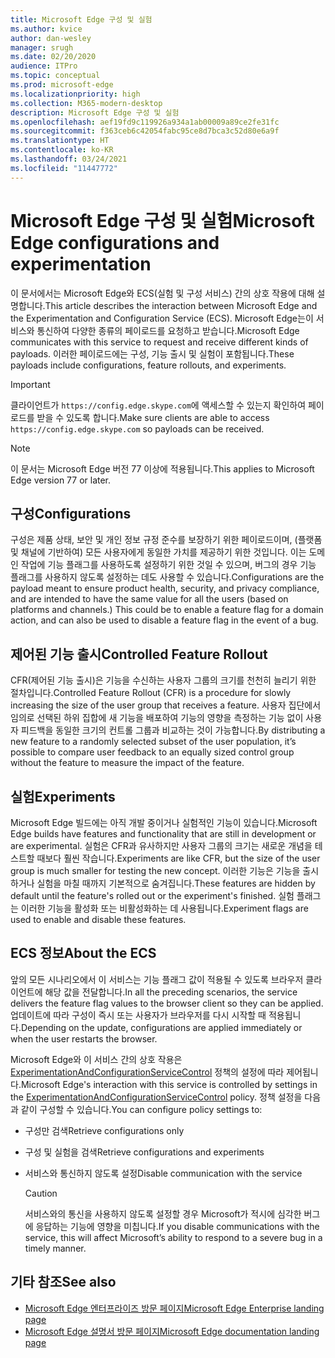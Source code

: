 ```yaml
---
title: Microsoft Edge 구성 및 실험
ms.author: kvice
author: dan-wesley
manager: srugh
ms.date: 02/20/2020
audience: ITPro
ms.topic: conceptual
ms.prod: microsoft-edge
ms.localizationpriority: high
ms.collection: M365-modern-desktop
description: Microsoft Edge 구성 및 실험
ms.openlocfilehash: aef19fd9c119926a934a1ab00009a89ce2fe31fc
ms.sourcegitcommit: f363ceb6c42054fabc95ce8d7bca3c52d80e6a9f
ms.translationtype: HT
ms.contentlocale: ko-KR
ms.lasthandoff: 03/24/2021
ms.locfileid: "11447772"
---
```

# <a name="microsoft-edge-configurations-and-experimentation"></a><span data-ttu-id="24b25-103">Microsoft Edge 구성 및 실험</span><span class="sxs-lookup"><span data-stu-id="24b25-103">Microsoft Edge configurations and experimentation</span></span>

<span data-ttu-id="24b25-104">이 문서에서는 Microsoft Edge와 ECS(실험 및 구성 서비스) 간의 상호 작용에 대해 설명합니다.</span><span class="sxs-lookup"><span data-stu-id="24b25-104">This article describes the interaction between Microsoft Edge and the Experimentation and Configuration Service (ECS).</span></span> <span data-ttu-id="24b25-105">Microsoft Edge는이 서비스와 통신하여 다양한 종류의 페이로드를 요청하고 받습니다.</span><span class="sxs-lookup"><span data-stu-id="24b25-105">Microsoft Edge communicates with this service to request and receive different kinds of payloads.</span></span> <span data-ttu-id="24b25-106">이러한 페이로드에는 구성, 기능 출시 및 실험이 포함됩니다.</span><span class="sxs-lookup"><span data-stu-id="24b25-106">These payloads include configurations, feature rollouts, and experiments.</span></span>

> [!IMPORTANT]
> <span data-ttu-id="24b25-107">클라이언트가 `https://config.edge.skype.com`에 액세스할 수 있는지 확인하여 페이로드를 받을 수 있도록 합니다.</span><span class="sxs-lookup"><span data-stu-id="24b25-107">Make sure clients are able to access `https://config.edge.skype.com` so payloads can be received.</span></span>

> [!NOTE]
> <span data-ttu-id="24b25-108">이 문서는 Microsoft Edge 버전 77 이상에 적용됩니다.</span><span class="sxs-lookup"><span data-stu-id="24b25-108">This applies to Microsoft Edge version 77 or later.</span></span>

## <a name="configurations"></a><span data-ttu-id="24b25-109">구성</span><span class="sxs-lookup"><span data-stu-id="24b25-109">Configurations</span></span>

<span data-ttu-id="24b25-110">구성은 제품 상태, 보안 및 개인 정보 규정 준수를 보장하기 위한 페이로드이며, (플랫폼 및 채널에 기반하여) 모든 사용자에게 동일한 가치를 제공하기 위한 것입니다. 이는 도메인 작업에 기능 플래그를 사용하도록 설정하기 위한 것일 수 있으며, 버그의 경우 기능 플래그를 사용하지 않도록 설정하는 데도 사용할 수 있습니다.</span><span class="sxs-lookup"><span data-stu-id="24b25-110">Configurations are the payload meant to ensure product health, security, and privacy compliance, and are intended to have the same value for all the users (based on platforms and channels.) This could be to enable a feature flag for a domain action, and can also be used to disable a feature flag in the event of a bug.</span></span>

## <a name="controlled-feature-rollout"></a><span data-ttu-id="24b25-111">제어된 기능 출시</span><span class="sxs-lookup"><span data-stu-id="24b25-111">Controlled Feature Rollout</span></span>

<span data-ttu-id="24b25-112">CFR(제어된 기능 출시)은 기능을 수신하는 사용자 그룹의 크기를 천천히 늘리기 위한 절차입니다.</span><span class="sxs-lookup"><span data-stu-id="24b25-112">Controlled Feature Rollout (CFR) is a procedure for slowly increasing the size of the user group that receives a feature.</span></span> <span data-ttu-id="24b25-113">사용자 집단에서 임의로 선택된 하위 집합에 새 기능을 배포하여 기능의 영향을 측정하는 기능 없이 사용자 피드백을 동일한 크기의 컨트롤 그룹과 비교하는 것이 가능합니다.</span><span class="sxs-lookup"><span data-stu-id="24b25-113">By distributing a new feature to a randomly selected subset of the user population, it’s possible to compare user feedback to an equally sized control group without the feature to measure the impact of the feature.</span></span>

## <a name="experiments"></a><span data-ttu-id="24b25-114">실험</span><span class="sxs-lookup"><span data-stu-id="24b25-114">Experiments</span></span>

<span data-ttu-id="24b25-115">Microsoft Edge 빌드에는 아직 개발 중이거나 실험적인 기능이 있습니다.</span><span class="sxs-lookup"><span data-stu-id="24b25-115">Microsoft Edge builds have features and functionality that are still in development or are experimental.</span></span> <span data-ttu-id="24b25-116">실험은 CFR과 유사하지만 사용자 그룹의 크기는 새로운 개념을 테스트할 때보다 훨씬 작습니다.</span><span class="sxs-lookup"><span data-stu-id="24b25-116">Experiments are like CFR, but the size of the user group is much smaller for testing the new concept.</span></span> <span data-ttu-id="24b25-117">이러한 기능은 기능을 출시하거나 실험을 마칠 때까지 기본적으로 숨겨집니다.</span><span class="sxs-lookup"><span data-stu-id="24b25-117">These features are hidden by default until the feature's rolled out or the experiment's finished.</span></span> <span data-ttu-id="24b25-118">실험 플래그는 이러한 기능을 활성화 또는 비활성화하는 데 사용됩니다.</span><span class="sxs-lookup"><span data-stu-id="24b25-118">Experiment flags are used to enable and disable these features.</span></span>

## <a name="about-the-ecs"></a><span data-ttu-id="24b25-119">ECS 정보</span><span class="sxs-lookup"><span data-stu-id="24b25-119">About the ECS</span></span>

<span data-ttu-id="24b25-120">앞의 모든 시나리오에서 이 서비스는 기능 플래그 값이 적용될 수 있도록 브라우저 클라이언트에 해당 값을 전달합니다.</span><span class="sxs-lookup"><span data-stu-id="24b25-120">In all the preceding scenarios, the service delivers the feature flag values to the browser client so they can be applied.</span></span> <span data-ttu-id="24b25-121">업데이트에 따라 구성이 즉시 또는 사용자가 브라우저를 다시 시작할 때 적용됩니다.</span><span class="sxs-lookup"><span data-stu-id="24b25-121">Depending on the update, configurations are applied immediately or when the user restarts the browser.</span></span>

<span data-ttu-id="24b25-122">Microsoft Edge와 이 서비스 간의 상호 작용은 [ExperimentationAndConfigurationServiceControl](./microsoft-edge-policies.md#experimentationandconfigurationservicecontrol) 정책의 설정에 따라 제어됩니다.</span><span class="sxs-lookup"><span data-stu-id="24b25-122">Microsoft Edge's interaction with this service is controlled by settings in the [ExperimentationAndConfigurationServiceControl](./microsoft-edge-policies.md#experimentationandconfigurationservicecontrol) policy.</span></span> <span data-ttu-id="24b25-123">정책 설정을 다음과 같이 구성할 수 있습니다.</span><span class="sxs-lookup"><span data-stu-id="24b25-123">You can configure policy settings to:</span></span>

- <span data-ttu-id="24b25-124">구성만 검색</span><span class="sxs-lookup"><span data-stu-id="24b25-124">Retrieve configurations only</span></span>
- <span data-ttu-id="24b25-125">구성 및 실험을 검색</span><span class="sxs-lookup"><span data-stu-id="24b25-125">Retrieve configurations and experiments</span></span>
- <span data-ttu-id="24b25-126">서비스와 통신하지 않도록 설정</span><span class="sxs-lookup"><span data-stu-id="24b25-126">Disable communication with the service</span></span>

  > [!CAUTION]
  > <span data-ttu-id="24b25-127">서비스와의 통신을 사용하지 않도록 설정할 경우 Microsoft가 적시에 심각한 버그에 응답하는 기능에 영향을 미칩니다.</span><span class="sxs-lookup"><span data-stu-id="24b25-127">If you disable communications with the service, this will affect Microsoft’s ability to respond to a severe bug in a timely manner.</span></span>

## <a name="see-also"></a><span data-ttu-id="24b25-128">기타 참조</span><span class="sxs-lookup"><span data-stu-id="24b25-128">See also</span></span>

- [<span data-ttu-id="24b25-129">Microsoft Edge 엔터프라이즈 방문 페이지</span><span class="sxs-lookup"><span data-stu-id="24b25-129">Microsoft Edge Enterprise landing page</span></span>](https://www.microsoftedgeinsider.com/enterprise)
- [<span data-ttu-id="24b25-130">Microsoft Edge 설명서 방문 페이지</span><span class="sxs-lookup"><span data-stu-id="24b25-130">Microsoft Edge documentation landing page</span></span>](./index.yml)